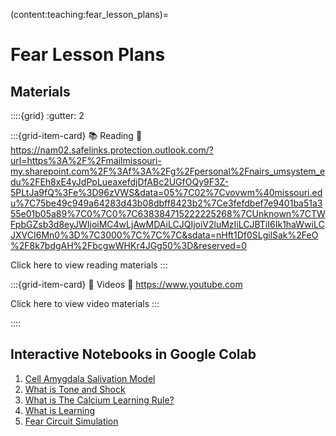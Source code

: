 (content:teaching:fear_lesson_plans)=
# Fear Lesson Plans

## Materials

::::{grid}
:gutter: 2

:::{grid-item-card} &#128218; Reading
:link: https://nam02.safelinks.protection.outlook.com/?url=https%3A%2F%2Fmailmissouri-my.sharepoint.com%2F%3Af%3A%2Fg%2Fpersonal%2Fnairs_umsystem_edu%2FEh8xE4yJdPpLueaxefdjDfABc2UGfOQy9F3Z-5PLtJa9fQ%3Fe%3D96zVWS&data=05%7C02%7Cvovwm%40missouri.edu%7C75be49c949a64283d43b08dbff8423b2%7Ce3fefdbef7e9401ba51a355e01b05a89%7C0%7C0%7C638384715222225268%7CUnknown%7CTWFpbGZsb3d8eyJWIjoiMC4wLjAwMDAiLCJQIjoiV2luMzIiLCJBTiI6Ik1haWwiLCJXVCI6Mn0%3D%7C3000%7C%7C%7C&sdata=nHft1Df0SLgilSak%2FeO%2F8k7bdgAH%2FbcgwWHKr4JGg50%3D&reserved=0

Click here to view reading materials
:::

:::{grid-item-card} &#127909; Videos
:link: https://www.youtube.com

Click here to view video materials
:::

::::

## Interactive Notebooks in Google Colab

1. [Cell Amygdala Salivation Model](https://colab.research.google.com/github/KhuramC/Fear-Lesson-Plans/blob/master/D1/D1.1.ipynb)
2. [What is Tone and Shock](https://colab.research.google.com/github/KhuramC/Fear-Lesson-Plans/blob/master/D1/D1.2.ipynb)
3. [What is The Calcium Learning Rule?](https://colab.research.google.com/github/KhuramC/Fear-Lesson-Plans/blob/master/D1/D1.3.ipynb)
4. [What is Learning](https://colab.research.google.com/github/KhuramC/Fear-Lesson-Plans/blob/master/D1/D1.4.ipynb)
5. [Fear Circuit Simulation](https://colab.research.google.com/github/KhuramC/Fear-Lesson-Plans/blob/master/D1/Fear_Breadboard_Circuit.ipynb)

